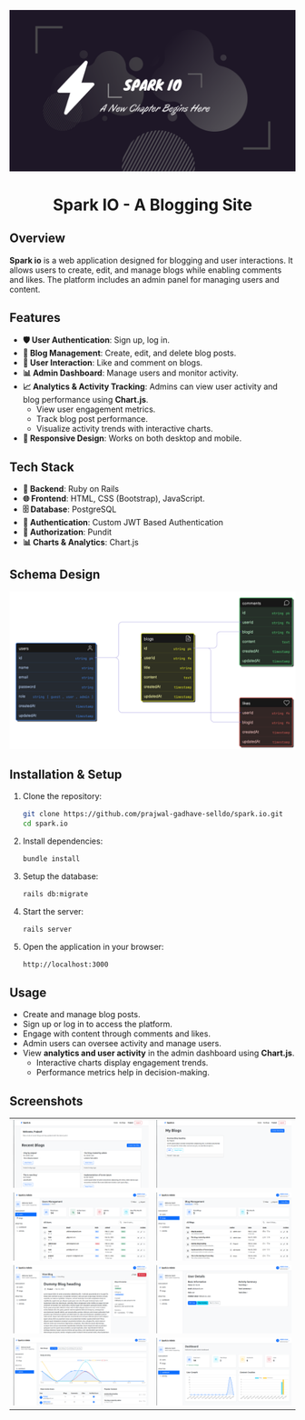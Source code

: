 <div align="center">

![Introduction Banner](/public/banner.png)
# Spark IO - A Blogging Site
</div>

## Overview

 **Spark io** is a web application designed for blogging and user interactions. It allows users to create, edit, and manage blogs while enabling comments and likes. The platform includes an admin panel for managing users and content.

## Features

- **🛡 User Authentication**: Sign up, log in.
- **📝 Blog Management**: Create, edit, and delete blog posts.
- **💬 User Interaction**: Like and comment on blogs.
- **📊 Admin Dashboard**: Manage users and monitor activity.
- **📈 Analytics & Activity Tracking**: Admins can view user activity and blog performance using **Chart.js**.
  - View user engagement metrics.
  - Track blog post performance.
  - Visualize activity trends with interactive charts.
- **🎨 Responsive Design**: Works on both desktop and mobile.

## Tech Stack

- **🚀 Backend**: Ruby on Rails
- **🌐 Frontend**: HTML, CSS (Bootstrap), JavaScript.
- **🗄 Database**: PostgreSQL
- **🔐 Authentication**:  Custom JWT Based Authentication
- **🔏 Authorization**: Pundit
- **📊 Charts & Analytics**: Chart.js

## Schema Design
![Database Schema](/public/er-diagram.png)


## Installation & Setup
1. Clone the repository:
   ```sh
   git clone https://github.com/prajwal-gadhave-selldo/spark.io.git
   cd spark.io
   ```
2. Install dependencies:
   ```sh
   bundle install
   ```
3. Setup the database:
   ```sh
   rails db:migrate
   ```
4. Start the server:
   ```sh
   rails server
   ```
5. Open the application in your browser:
   ```sh
   http://localhost:3000
   ```

## Usage

- Create and manage blog posts.
- Sign up or log in to access the platform.
- Engage with content through comments and likes.
- Admin users can oversee activity and manage users.
- View **analytics and user activity** in the admin dashboard using **Chart.js**.
  - Interactive charts display engagement trends.
  - Performance metrics help in decision-making.

## Screenshots

<div align="center">
   <table>
   <tr>
      <td><img src="/public/1.png" width="400"></td>
      <td><img src="/public/2.png" width="400"></td>
   </tr>
   <tr>
      <td><img src="/public/3.png" width="400"></td>
      <td><img src="/public/6.png" width="400"></td>
   </tr>
   <tr>
      <td><img src="/public/7.png" width="400"></td>
      <td><img src="/public/8.png" width="400"></td>
   </tr>
   <tr>
      <td><img src="/public/5.png" width="400"></td>
      <td><img src="/public/4.png" width="400"></td>
   </tr>
   </table>
</div>